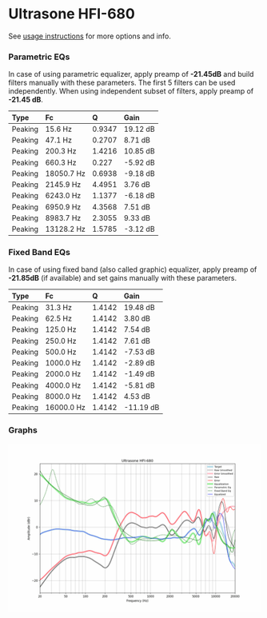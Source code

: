 # Ultrasone HFI-680
See [usage instructions](https://github.com/jaakkopasanen/AutoEq#usage) for more options and info.

### Parametric EQs
In case of using parametric equalizer, apply preamp of **-21.45dB** and build filters manually
with these parameters. The first 5 filters can be used independently.
When using independent subset of filters, apply preamp of **-21.45 dB**.

| Type    | Fc         |      Q | Gain     |
|:--------|:-----------|:-------|:---------|
| Peaking | 15.6 Hz    | 0.9347 | 19.12 dB |
| Peaking | 47.1 Hz    | 0.2707 | 8.71 dB  |
| Peaking | 200.3 Hz   | 1.4216 | 10.85 dB |
| Peaking | 660.3 Hz   | 0.227  | -5.92 dB |
| Peaking | 18050.7 Hz | 0.6938 | -9.18 dB |
| Peaking | 2145.9 Hz  | 4.4951 | 3.76 dB  |
| Peaking | 6243.0 Hz  | 1.1377 | -6.18 dB |
| Peaking | 6950.9 Hz  | 4.3568 | 7.51 dB  |
| Peaking | 8983.7 Hz  | 2.3055 | 9.33 dB  |
| Peaking | 13128.2 Hz | 1.5785 | -3.12 dB |

### Fixed Band EQs
In case of using fixed band (also called graphic) equalizer, apply preamp of **-21.85dB**
(if available) and set gains manually with these parameters.

| Type    | Fc         |      Q | Gain      |
|:--------|:-----------|:-------|:----------|
| Peaking | 31.3 Hz    | 1.4142 | 19.48 dB  |
| Peaking | 62.5 Hz    | 1.4142 | 3.80 dB   |
| Peaking | 125.0 Hz   | 1.4142 | 7.54 dB   |
| Peaking | 250.0 Hz   | 1.4142 | 7.61 dB   |
| Peaking | 500.0 Hz   | 1.4142 | -7.53 dB  |
| Peaking | 1000.0 Hz  | 1.4142 | -2.89 dB  |
| Peaking | 2000.0 Hz  | 1.4142 | -1.49 dB  |
| Peaking | 4000.0 Hz  | 1.4142 | -5.81 dB  |
| Peaking | 8000.0 Hz  | 1.4142 | 4.53 dB   |
| Peaking | 16000.0 Hz | 1.4142 | -11.19 dB |

### Graphs
![](./Ultrasone%20HFI-680.png)
